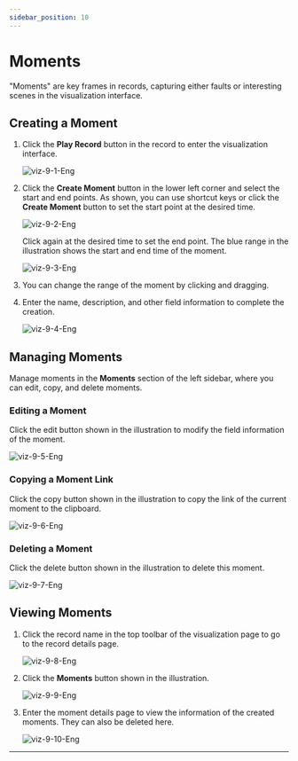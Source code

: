 ```yaml
---
sidebar_position: 10
---
```

# Moments

"Moments" are key frames in records, capturing either faults or interesting scenes in the visualization interface.

## Creating a Moment

1. Click the **Play Record** button in the record to enter the visualization interface.

    ![viz-9-1-Eng](../img/viz-9-1-Eng.png)

2. Click the **Create Moment** button in the lower left corner and select the start and end points. As shown, you can use shortcut keys or click the **Create Moment** button to set the start point at the desired time.

    ![viz-9-2-Eng](../img/viz-9-2-Eng.png)

    Click again at the desired time to set the end point. The blue range in the illustration shows the start and end time of the moment.

    ![viz-9-3-Eng](../img/viz-9-3-Eng.png)

3. You can change the range of the moment by clicking and dragging.

4. Enter the name, description, and other field information to complete the creation.

    ![viz-9-4-Eng](../img/viz-9-4-Eng.png)

## Managing Moments

Manage moments in the **Moments** section of the left sidebar, where you can edit, copy, and delete moments.

### Editing a Moment

Click the edit button shown in the illustration to modify the field information of the moment.

![viz-9-5-Eng](../img/viz-9-5-Eng.png)

### Copying a Moment Link

Click the copy button shown in the illustration to copy the link of the current moment to the clipboard.

![viz-9-6-Eng](../img/viz-9-6-Eng.png)

### Deleting a Moment

Click the delete button shown in the illustration to delete this moment.

![viz-9-7-Eng](../img/viz-9-7-Eng.png)

## Viewing Moments

1. Click the record name in the top toolbar of the visualization page to go to the record details page.

    ![viz-9-8-Eng](../img/viz-9-8-Eng.png)

2. Click the **Moments** button shown in the illustration.

    ![viz-9-9-Eng](../img/viz-9-9-Eng.png)

3. Enter the moment details page to view the information of the created moments. They can also be deleted here.

    ![viz-9-10-Eng](../img/viz-9-10-Eng.png)


---
